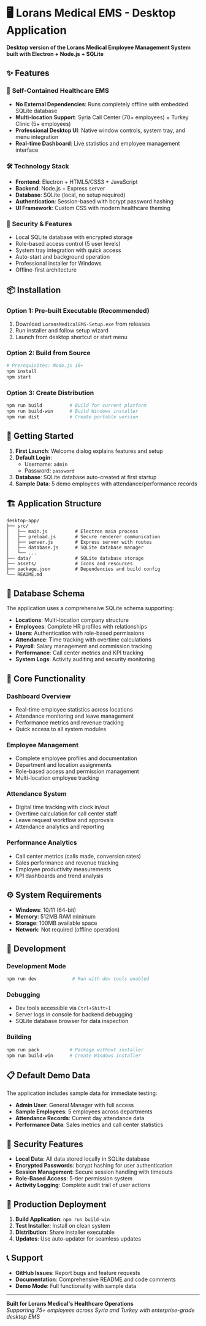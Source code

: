 # 🖥️ Lorans Medical EMS - Desktop Application

**Desktop version of the Lorans Medical Employee Management System built with Electron + Node.js + SQLite**

## ✨ Features

### 🏥 **Self-Contained Healthcare EMS**
- **No External Dependencies**: Runs completely offline with embedded SQLite database
- **Multi-location Support**: Syria Call Center (70+ employees) + Turkey Clinic (5+ employees)  
- **Professional Desktop UI**: Native window controls, system tray, and menu integration
- **Real-time Dashboard**: Live statistics and employee management interface

### 🛠️ **Technology Stack**
- **Frontend**: Electron + HTML5/CSS3 + JavaScript
- **Backend**: Node.js + Express server
- **Database**: SQLite (local, no setup required)
- **Authentication**: Session-based with bcrypt password hashing
- **UI Framework**: Custom CSS with modern healthcare theming

### 🔐 **Security & Features**
- Local SQLite database with encrypted storage
- Role-based access control (5 user levels)
- System tray integration with quick access
- Auto-start and background operation
- Professional installer for Windows
- Offline-first architecture

## 📦 **Installation**

### **Option 1: Pre-built Executable (Recommended)**
1. Download `LoransMedicalEMS-Setup.exe` from releases
2. Run installer and follow setup wizard
3. Launch from desktop shortcut or start menu

### **Option 2: Build from Source**
```bash
# Prerequisites: Node.js 16+
npm install
npm start
```

### **Option 3: Create Distribution**
```bash
npm run build          # Build for current platform
npm run build-win      # Build Windows installer
npm run dist           # Create portable version
```

## 🚀 **Getting Started**

1. **First Launch**: Welcome dialog explains features and setup
2. **Default Login**: 
   - Username: `admin`
   - Password: `password`
3. **Database**: SQLite database auto-created at first startup
4. **Sample Data**: 5 demo employees with attendance/performance records

## 🏗️ **Application Structure**

```
desktop-app/
├── src/
│   ├── main.js          # Electron main process
│   ├── preload.js       # Secure renderer communication  
│   ├── server.js        # Express server with routes
│   ├── database.js      # SQLite database manager
│   └── ...
├── data/                # SQLite database storage
├── assets/              # Icons and resources
├── package.json         # Dependencies and build config
└── README.md
```

## 💾 **Database Schema**

The application uses a comprehensive SQLite schema supporting:
- **Locations**: Multi-location company structure
- **Employees**: Complete HR profiles with relationships
- **Users**: Authentication with role-based permissions
- **Attendance**: Time tracking with overtime calculations
- **Payroll**: Salary management and commission tracking
- **Performance**: Call center metrics and KPI tracking
- **System Logs**: Activity auditing and security monitoring

## 🎯 **Core Functionality**

### **Dashboard Overview**
- Real-time employee statistics across locations
- Attendance monitoring and leave management
- Performance metrics and revenue tracking
- Quick access to all system modules

### **Employee Management**
- Complete employee profiles and documentation
- Department and location assignments
- Role-based access and permission management
- Multi-location employee tracking

### **Attendance System**
- Digital time tracking with clock in/out
- Overtime calculation for call center staff
- Leave request workflow and approvals
- Attendance analytics and reporting

### **Performance Analytics**
- Call center metrics (calls made, conversion rates)
- Sales performance and revenue tracking
- Employee productivity measurements
- KPI dashboards and trend analysis

## ⚙️ **System Requirements**

- **Windows**: 10/11 (64-bit)
- **Memory**: 512MB RAM minimum
- **Storage**: 100MB available space
- **Network**: Not required (offline operation)

## 🔧 **Development**

### **Development Mode**
```bash
npm run dev             # Run with dev tools enabled
```

### **Debugging**
- Dev tools accessible via `Ctrl+Shift+I`
- Server logs in console for backend debugging
- SQLite database browser for data inspection

### **Building**
```bash
npm run pack           # Package without installer
npm run build-win      # Create Windows installer
```

## 📋 **Default Demo Data**

The application includes sample data for immediate testing:
- **Admin User**: General Manager with full access
- **Sample Employees**: 5 employees across departments
- **Attendance Records**: Current day attendance data
- **Performance Data**: Sales metrics and call center statistics

## 🔐 **Security Features**

- **Local Data**: All data stored locally in SQLite database
- **Encrypted Passwords**: bcrypt hashing for user authentication
- **Session Management**: Secure session handling with timeouts
- **Role-Based Access**: 5-tier permission system
- **Activity Logging**: Complete audit trail of user actions

## 🚀 **Production Deployment**

1. **Build Application**: `npm run build-win`
2. **Test Installer**: Install on clean system
3. **Distribution**: Share installer executable
4. **Updates**: Use auto-updater for seamless updates

## 📞 **Support**

- **GitHub Issues**: Report bugs and feature requests
- **Documentation**: Comprehensive README and code comments
- **Demo Mode**: Full functionality with sample data

---

**Built for Lorans Medical's Healthcare Operations**  
*Supporting 75+ employees across Syria and Turkey with enterprise-grade desktop EMS*